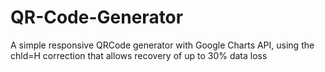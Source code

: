 # QR-Code-Generator

A simple responsive QRCode generator with Google Charts API, using the chld=H correction that allows recovery of up to 30% data loss

